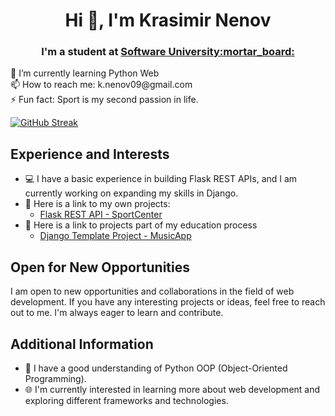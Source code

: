 <h1 align="center">Hi 👋, I'm Krasimir Nenov</h1>
<h3 align="center">I'm a student at <a href="https://softuni.bg/">Software University:mortar_board:</a></h3>

<div class="container">
  <div class="content">
    <p>
      🌱 I’m currently learning Python Web<br>
      📫 How to reach me: k.nenov09@gmail.com<br>
      ⚡ Fun fact: Sport is my second passion in life.
    </p>
  </div>
  <div class="streak-container">
    <a href="https://streak-stats.demolab.com?user=nenovKrasimir&theme=transparent&date_format=M%20j%5B%2C%20Y%5D">
      <img src="https://streak-stats.demolab.com?user=nenovKrasimir&theme=transparent&date_format=M%20j%5B%2C%20Y%5D" alt="GitHub Streak" />
    </a>
  </div>
</div>



## Experience and Interests

- :computer: I have a basic experience in building Flask REST APIs, and I am currently working on expanding my skills in Django.
- :link: Here is a link to my own projects:<br>
  - [Flask REST API - SportCenter](https://github.com/nenovKrasimir/SportCenterProject)
- :link: Here is a link to projects part of my education process
  - [Django Template Project - MusicApp](https://github.com/nenovKrasimir/django_basics_my_music_app) 

## Open for New Opportunities

I am open to new opportunities and collaborations in the field of web development. If you have any interesting projects or ideas, feel free to reach out to me. I'm always eager to learn and contribute.

## Additional Information

- :snake: I have a good understanding of Python OOP (Object-Oriented Programming).
- :globe_with_meridians: I'm currently interested in learning more about web development and exploring different frameworks and technologies.



